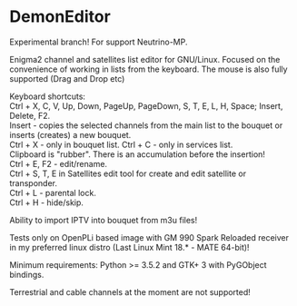 # DemonEditor

Experimental branch! For support Neutrino-MP.

Enigma2 channel and satellites list editor for GNU/Linux.
Focused on the convenience of working in lists from the keyboard.
The mouse is also fully supported (Drag and Drop etc)

Keyboard shortcuts:                                                                                                                   
Ctrl + X, C, V, Up, Down, PageUp, PageDown, S, T, E, L, H, Space; Insert, Delete, F2.                                                 
Insert - copies the selected channels from the main list to the bouquet or inserts (creates) a new bouquet.                           
Ctrl + X  - only  in bouquet list. Ctrl + C - only in services list.                                                                                                                               
Clipboard is "rubber". There is an accumulation before the insertion!                                                                                                                                             
Ctrl + E, F2 - edit/rename.                                                                                                        
Ctrl + S, T, E in Satellites edit tool for create and edit satellite or transponder.                                                  
Ctrl + L - parental lock.                                                                                                             
Ctrl + H - hide/skip.                                                                                                                 

Ability to import IPTV into bouquet from m3u files!                                                                                   

Tests  only on OpenPLi based image with  GM 990 Spark Reloaded receiver
in my preferred linux distro (Last Linux Mint 18.* - MATE 64-bit)!

Minimum requirements: Python >= 3.5.2 and GTK+ 3 with  PyGObject bindings.

Terrestrial and cable channels at the moment are not supported!
